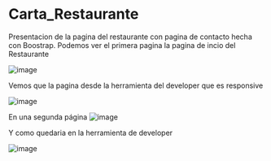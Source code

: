 # Carta_Restaurante
 
 Presentacion de la pagina del restaurante con pagina de contacto hecha con Boostrap.
 Podemos ver el primera pagina la pagina de incio del Restaurante
 
 ![image](https://user-images.githubusercontent.com/86298325/134856815-2f34b436-ae38-4838-a8a2-a0dafd027688.png)
 
Vemos que la pagina desde la herramienta del developer que es responsive


![image](https://user-images.githubusercontent.com/86298325/134856960-a20d3fc8-c5c9-48e6-8e5a-b24452297b99.png)

En una segunda página
![image](https://user-images.githubusercontent.com/86298325/134868205-b94163fd-6f12-45c0-9d06-c84b4cae1992.png)

Y como quedaria en la herramienta de developer

![image](https://user-images.githubusercontent.com/86298325/134868277-b677d798-821a-44b1-b731-2fb66c7729ce.png)

